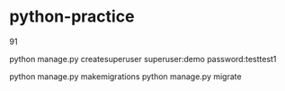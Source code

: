 # python-practice

91


python manage.py createsuperuser
superuser:demo
password:testtest1

python manage.py makemigrations
python manage.py migrate